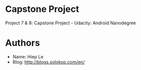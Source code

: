# Capstone Project

Project 7 & 8: Capstone Project - Udacity: Android Nanodegree

# Authors

- Name: Hiep Le
- Blog: http://blogs.solokop.com/en/

